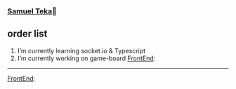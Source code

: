 ###  [Samuel Teka](https://www.https://github.com/samuellmfa)👋
## order list ##
1. I’m currently learning socket.io & Typescript
2. I’m currently working on game-board
[FrontEnd](https://github.com/mgczarnievicz#frontend):
---
[FrontEnd](https://raw.githubusercontent.com/devicons/devicon/master/icons/slack/slack-original.svg):


